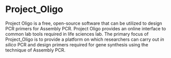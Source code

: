 # Project_Oligo
Project Oligo is a free, open-source software that can be utilized to design PCR primers for Assembly PCR. 
Project Oligo provides an online interface to common lab tools required in life sciences lab. The primary focus of Project_Oligo is to 
provide a platform on which researchers can carry out <i>in silico </i> PCR and design primers required for gene synthesis using the technique
of Assembly PCR.
